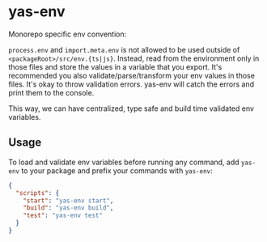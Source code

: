 # yas-env

Monorepo specific env convention:

`process.env` and `import.meta.env` is not allowed to be used outside of `<packageRoot>/src/env.{ts|js}`.
Instead, read from the environment only in those files and store the values in a variable that you export.
It's recommended you also validate/parse/transform your env values in those files.
It's okay to throw validation errors. yas-env will catch the errors and print them to the console.

This way, we can have centralized, type safe and build time validated env variables.

## Usage

To load and validate env variables before running any command,
add `yas-env` to your package and prefix your commands with `yas-env`:

```json
{
  "scripts": {
    "start": "yas-env start",
    "build": "yas-env build",
    "test": "yas-env test"
  }
}
```

